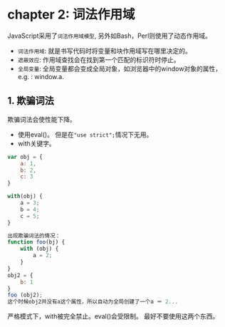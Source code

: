 # chapter 2: 词法作用域

JavaScript采用了`词法作用域模型`, 另外如Bash，Perl则使用了动态作用域。

* `词法作用域`: 就是书写代码时将变量和块作用域写在哪里决定的。
* `遮蔽效应`: 作用域查找会在找到第一个匹配的标识符时停止。
* `全局变量`: 全局变量都会变成全局对象，如浏览器中的window对象的属性，e.g. : window.a.

## 1. 欺骗词法
欺骗词法会使性能下降。
* 使用eval()。 但是在`"use strict";`情况下无用。
* with关键字。
```javascript
var obj = {
    a: 1,
    b: 2,
    c: 3
}

with(obj) {
    a = 3;
    b = 4;
    c = 5;
}

出现欺骗词法的情况：
function foo(bj) {
    with (obj) {
        a = 2;
    }
}
obj2 = {
    b: 1
}
foo (obj2);
这个时候obj2并没有a这个属性，所以自动为全局创建了一个a ＝ 2...
```

严格模式下，with被完全禁止。eval()会受限制。
最好不要使用这两个东西。


